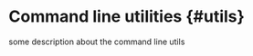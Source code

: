 Command line utilities {#utils}
============================

some description about the command line utils

